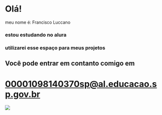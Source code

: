 # Olá!
meu nome é: Francisco Luccano
### estou estudando no alura
### utilizarei esse espaço para meus projetos

## Você pode entrar em contanto comigo em
# 00001098140370sp@al.educacao.sp.gov.br
![](https://giphy.com/embed/IThjAlJnD9WNO")
